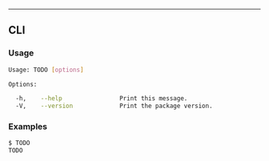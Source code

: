 
<!-- <cli> -->

---

## CLI

<!-- <usage> -->

### Usage

``` bash
Usage: TODO [options]

Options:

  -h,    --help                Print this message.
  -V,    --version             Print the package version.
```

<!-- </usage> -->

<!-- <examples> -->

### Examples

``` bash
$ TODO
TODO
```

<!-- </examples> -->

<!-- </cli> -->
